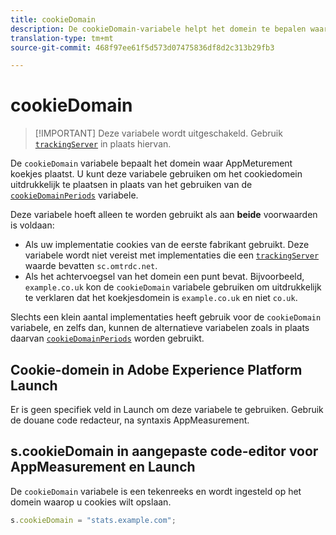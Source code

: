 ```yaml
---
title: cookieDomain
description: De cookieDomain-variabele helpt het domein te bepalen waarop cookies moeten worden ingesteld.
translation-type: tm+mt
source-git-commit: 468f97ee61f5d573d07475836df8d2c313b29fb3

---
```



# cookieDomain

> [!IMPORTANT] Deze variabele wordt uitgeschakeld. Gebruik [`trackingServer`](trackingserver.md) in plaats hiervan.

De `cookieDomain` variabele bepaalt het domein waar AppMeturement koekjes plaatst. U kunt deze variabele gebruiken om het cookiedomein uitdrukkelijk te plaatsen in plaats van het gebruiken van de [`cookieDomainPeriods`](cookiedomainperiods.md) variabele.

Deze variabele hoeft alleen te worden gebruikt als aan **beide** voorwaarden is voldaan:

* Als uw implementatie cookies van de eerste fabrikant gebruikt. Deze variabele wordt niet vereist met implementaties die een [`trackingServer`](trackingserver.md) waarde bevatten `sc.omtrdc.net`.
* Als het achtervoegsel van het domein een punt bevat. Bijvoorbeeld, `example.co.uk` kon de `cookieDomain` variabele gebruiken om uitdrukkelijk te verklaren dat het koekjesdomein is `example.co.uk` en niet `co.uk`.

Slechts een klein aantal implementaties heeft gebruik voor de `cookieDomain` variabele, en zelfs dan, kunnen de alternatieve variabelen zoals in plaats daarvan [`cookieDomainPeriods`](cookiedomainperiods.md) worden gebruikt.

## Cookie-domein in Adobe Experience Platform Launch

Er is geen specifiek veld in Launch om deze variabele te gebruiken. Gebruik de douane code redacteur, na syntaxis AppMeasurement.

## s.cookieDomain in aangepaste code-editor voor AppMeasurement en Launch

De `cookieDomain` variabele is een tekenreeks en wordt ingesteld op het domein waarop u cookies wilt opslaan.

```js
s.cookieDomain = "stats.example.com";
```
